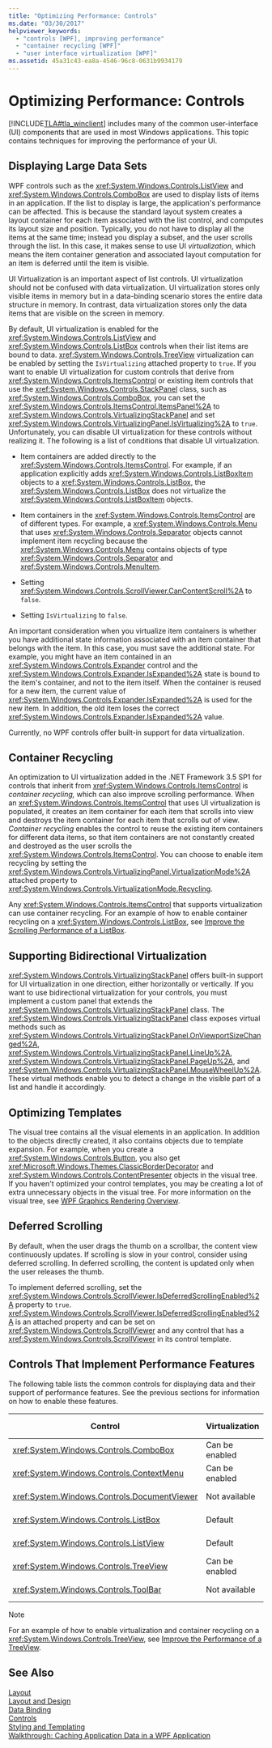 ```yaml
---
title: "Optimizing Performance: Controls"
ms.date: "03/30/2017"
helpviewer_keywords: 
  - "controls [WPF], improving performance"
  - "container recycling [WPF]"
  - "user interface virtualization [WPF]"
ms.assetid: 45a31c43-ea8a-4546-96c8-0631b9934179
---
```

# Optimizing Performance: Controls
[!INCLUDE[TLA#tla_winclient](../../../../includes/tlasharptla-winclient-md.md)] includes many of the common user-interface (UI) components that are used in most Windows applications. This topic contains techniques for improving the performance of your UI.  
  
 
  
<a name="Displaying"></a>   
## Displaying Large Data Sets  
 WPF controls such as the <xref:System.Windows.Controls.ListView> and <xref:System.Windows.Controls.ComboBox> are used to display lists of items in an application. If the list to display is large, the application's performance can be affected. This is because the standard layout system creates a layout container for each item associated with the list control, and computes its layout size and position. Typically, you do not have to display all the items at the same time; instead you display a subset, and the user scrolls through the list. In this case, it makes sense to use UI *virtualization*, which means the item container generation and associated layout computation for an item is deferred until the item is visible.  
  
 UI Virtualization is an important aspect of list controls. UI virtualization should not be confused with data virtualization. UI virtualization stores only visible items in memory but in a data-binding scenario stores the entire data structure in memory. In contrast, data virtualization stores only the data items that are visible on the screen in memory.  
  
 By default, UI virtualization is enabled for the <xref:System.Windows.Controls.ListView> and <xref:System.Windows.Controls.ListBox> controls when their list items are bound to data. <xref:System.Windows.Controls.TreeView> virtualization can be enabled by setting the <!--zz <xref:System.Windows.Controls.VirtualizingStackPanel.IsVirtualizing%2A?displayProperty=nameWithType> --> `IsVirtualizing` attached property to `true`. If you want to enable UI virtualization for custom controls that derive from <xref:System.Windows.Controls.ItemsControl> or existing item controls that use the <xref:System.Windows.Controls.StackPanel> class, such as <xref:System.Windows.Controls.ComboBox>, you can set the <xref:System.Windows.Controls.ItemsControl.ItemsPanel%2A> to <xref:System.Windows.Controls.VirtualizingStackPanel> and set <xref:System.Windows.Controls.VirtualizingPanel.IsVirtualizing%2A> to `true`. Unfortunately, you can disable UI virtualization for these controls without realizing it. The following is a list of conditions that disable UI virtualization.  
  
-   Item containers are added directly to the <xref:System.Windows.Controls.ItemsControl>. For example, if an application explicitly adds <xref:System.Windows.Controls.ListBoxItem> objects to a <xref:System.Windows.Controls.ListBox>, the <xref:System.Windows.Controls.ListBox> does not virtualize the <xref:System.Windows.Controls.ListBoxItem> objects.  
  
-   Item containers in the <xref:System.Windows.Controls.ItemsControl> are of different types. For example, a <xref:System.Windows.Controls.Menu> that uses <xref:System.Windows.Controls.Separator> objects cannot implement item recycling because the <xref:System.Windows.Controls.Menu> contains objects of type <xref:System.Windows.Controls.Separator> and <xref:System.Windows.Controls.MenuItem>.  
  
-   Setting <xref:System.Windows.Controls.ScrollViewer.CanContentScroll%2A> to `false`.  
  
-   Setting <!--zz <xref:System.Windows.Controls.VirtualizingStackPanel.IsVirtualizing%2A>-->  `IsVirtualizing`  to `false`.  
  
 An important consideration when you virtualize item containers is whether you have additional state information associated with an item container that belongs with the item. In this case, you must save the additional state. For example, you might have an item contained in an <xref:System.Windows.Controls.Expander> control and the <xref:System.Windows.Controls.Expander.IsExpanded%2A> state is bound to the item's container, and not to the item itself. When the container is reused for a new item, the current value of <xref:System.Windows.Controls.Expander.IsExpanded%2A> is used for the new item. In addition, the old item loses the correct <xref:System.Windows.Controls.Expander.IsExpanded%2A> value.  
  
 Currently, no WPF controls offer built-in support for data virtualization.  
  
<a name="Container"></a>   
## Container Recycling  
 An optimization to UI virtualization added in the .NET Framework 3.5 SP1 for controls that inherit from <xref:System.Windows.Controls.ItemsControl> is *container recycling,* which can also improve scrolling performance.  When an <xref:System.Windows.Controls.ItemsControl> that uses UI virtualization is populated, it creates an item container for each item that scrolls into view and destroys the item container for each item that scrolls out of view. *Container recycling* enables the control to reuse the existing item containers for different data items, so that item containers are not constantly created and destroyed as the user scrolls the <xref:System.Windows.Controls.ItemsControl>. You can choose to enable item recycling by setting the <xref:System.Windows.Controls.VirtualizingPanel.VirtualizationMode%2A> attached property to <xref:System.Windows.Controls.VirtualizationMode.Recycling>.  
  
 Any <xref:System.Windows.Controls.ItemsControl> that supports virtualization can use container recycling.  For an example of how to enable container recycling on a <xref:System.Windows.Controls.ListBox>, see [Improve the Scrolling Performance of a ListBox](../../../../docs/framework/wpf/controls/how-to-improve-the-scrolling-performance-of-a-listbox.md).  
  
<a name="Supporting"></a>   
## Supporting Bidirectional Virtualization  
 <xref:System.Windows.Controls.VirtualizingStackPanel> offers built-in support for UI virtualization in one direction, either horizontally or vertically. If you want to use bidirectional virtualization for your controls, you must implement a custom panel that extends the <xref:System.Windows.Controls.VirtualizingStackPanel> class. The <xref:System.Windows.Controls.VirtualizingStackPanel> class exposes virtual methods such as <xref:System.Windows.Controls.VirtualizingStackPanel.OnViewportSizeChanged%2A>, <xref:System.Windows.Controls.VirtualizingStackPanel.LineUp%2A>, <xref:System.Windows.Controls.VirtualizingStackPanel.PageUp%2A>, and <xref:System.Windows.Controls.VirtualizingStackPanel.MouseWheelUp%2A>.These virtual methods enable you to detect a change in the visible part of a list and handle it accordingly.  
  
<a name="Optimizing"></a>   
## Optimizing Templates  
 The visual tree contains all the visual elements in an application.  In addition to the objects directly created, it also contains objects due to template expansion.  For example, when you create a <xref:System.Windows.Controls.Button>, you also get <xref:Microsoft.Windows.Themes.ClassicBorderDecorator> and <xref:System.Windows.Controls.ContentPresenter> objects in the visual tree.  If you haven't optimized your control templates, you may be creating a lot of extra unnecessary objects in the visual tree.   For more information on the visual tree, see [WPF Graphics Rendering Overview](../../../../docs/framework/wpf/graphics-multimedia/wpf-graphics-rendering-overview.md).  
  
<a name="Deferred"></a>   
## Deferred Scrolling  
 By default, when the user drags the thumb on a scrollbar, the content view continuously updates.  If scrolling is slow in your control, consider using deferred scrolling.  In deferred scrolling, the content is updated only when the user releases the thumb.  
  
 To implement deferred scrolling, set the <xref:System.Windows.Controls.ScrollViewer.IsDeferredScrollingEnabled%2A> property to `true`.  <xref:System.Windows.Controls.ScrollViewer.IsDeferredScrollingEnabled%2A> is an attached property and can be set on <xref:System.Windows.Controls.ScrollViewer> and any control that has a <xref:System.Windows.Controls.ScrollViewer> in its control template.  
  
<a name="Controls"></a>   
## Controls That Implement Performance Features  
 The following table lists the common controls for displaying data and their support of performance features.  See the previous sections for information on how to enable these features.  
  
|Control|Virtualization|Container recycling|Deferred scrolling|  
|-------------|--------------------|-------------------------|------------------------|  
|<xref:System.Windows.Controls.ComboBox>|Can be enabled|Can be enabled|Can be enabled|  
|<xref:System.Windows.Controls.ContextMenu>|Can be enabled|Can be enabled|Can be enabled|  
|<xref:System.Windows.Controls.DocumentViewer>|Not available|Not available|Can be enabled|  
|<xref:System.Windows.Controls.ListBox>|Default|Can be enabled|Can be enabled|  
|<xref:System.Windows.Controls.ListView>|Default|Can be enabled|Can be enabled|  
|<xref:System.Windows.Controls.TreeView>|Can be enabled|Can be enabled|Can be enabled|  
|<xref:System.Windows.Controls.ToolBar>|Not available|Not available|Can be enabled|  
  
> [!NOTE]
>  For an example of how to enable virtualization and container recycling on a <xref:System.Windows.Controls.TreeView>, see [Improve the Performance of a TreeView](../../../../docs/framework/wpf/controls/how-to-improve-the-performance-of-a-treeview.md).  
  
## See Also  
 [Layout](../../../../docs/framework/wpf/advanced/layout.md)  
 [Layout and Design](../../../../docs/framework/wpf/advanced/optimizing-performance-layout-and-design.md)  
 [Data Binding](../../../../docs/framework/wpf/advanced/optimizing-performance-data-binding.md)  
 [Controls](../../../../docs/framework/wpf/controls/index.md)  
 [Styling and Templating](../../../../docs/framework/wpf/controls/styling-and-templating.md)  
 [Walkthrough: Caching Application Data in a WPF Application](../../../../docs/framework/wpf/advanced/walkthrough-caching-application-data-in-a-wpf-application.md)
